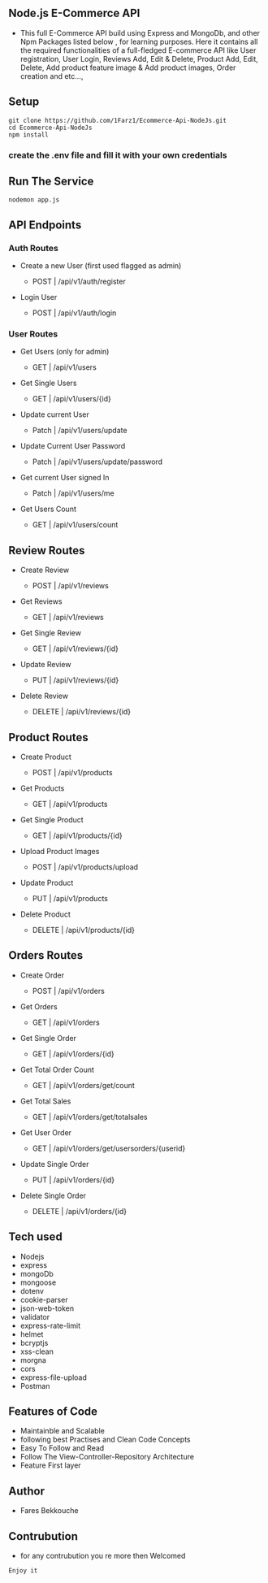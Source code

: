 ## Node.js E-Commerce API

- This full E-Commerce API build using Express and MongoDb, and other Npm Packages listed below , for learning purposes. Here it contains all the required functionalities of a full-fledged E-commerce API like User registration, User Login, Reviews Add, Edit & Delete, Product Add, Edit, Delete, Add product feature image & Add product images, Order creation and etc...,

## Setup

    git clone https://github.com/1Farz1/Ecommerce-Api-NodeJs.git
    cd Ecommerce-Api-NodeJs
    npm install

### create the .env file and fill it with your own credentials

## Run The Service

    nodemon app.js

## API Endpoints

### Auth Routes

- Create a new User (first used flagged as admin)
  - POST |  /api/v1/auth/register

- Login User
  - POST |  /api/v1/auth/login

### User Routes

- Get Users (only for admin)
  - GET |  /api/v1/users

- Get Single Users
  - GET |  /api/v1/users/{id}

- Update current User
  - Patch |  /api/v1/users/update
  
- Update Current User Password
  - Patch |  /api/v1/users/update/password

- Get current User signed In
  - Patch |  /api/v1/users/me

- Get Users Count
  - GET |  /api/v1/users/count

## Review Routes

- Create Review
  - POST |  /api/v1/reviews

- Get Reviews
  - GET |  /api/v1/reviews

- Get Single Review
  - GET |  /api/v1/reviews/{id}

- Update Review
  - PUT |  /api/v1/reviews/{id}

- Delete Review
  - DELETE |  /api/v1/reviews/{id}

## Product Routes

- Create Product
  - POST |  /api/v1/products

- Get Products
  - GET |  /api/v1/products

- Get Single Product
  - GET |  /api/v1/products/{id}

- Upload Product Images
  - POST |  /api/v1/products/upload

- Update Product
  - PUT |  /api/v1/products

- Delete Product
  - DELETE |  /api/v1/products/{id}

## Orders Routes

- Create Order
  - POST |  /api/v1/orders

- Get Orders
  - GET |  /api/v1/orders

- Get Single Order
  - GET |  /api/v1/orders/{id}

- Get Total Order Count
  - GET |  /api/v1/orders/get/count

- Get Total Sales
  - GET |  /api/v1/orders/get/totalsales

- Get User Order
  - GET |  /api/v1/orders/get/usersorders/{userid}

- Update Single Order
  - PUT |  /api/v1/orders/{id}

- Delete Single Order
  - DELETE |  /api/v1/orders/{id}

## Tech used

- Nodejs
- express
- mongoDb
- mongoose
- dotenv
- cookie-parser
- json-web-token
- validator
- express-rate-limit
- helmet
- bcryptjs
- xss-clean
- morgna
- cors
- express-file-upload
- Postman

## Features of Code

- Maintainble and Scalable
- following best Practises and Clean Code Concepts
- Easy To Follow and Read
- Follow The View-Controller-Repository Architecture
- Feature First layer

## Author

- Fares Bekkouche

## Contrubution

- for any contrubution you re more then Welcomed

```Enjoy it```
